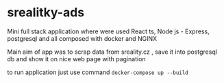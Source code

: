 # srealitky-ads

Mini full stack application where were used React ts, Node js - Express, postgresql and all composed with docker and NGINX 

Main aim of app was to scrap data from sreality.cz , save it into postgresql db and show it on nice web page with pagination 

to run application just use command ```docker-compose up --build```
